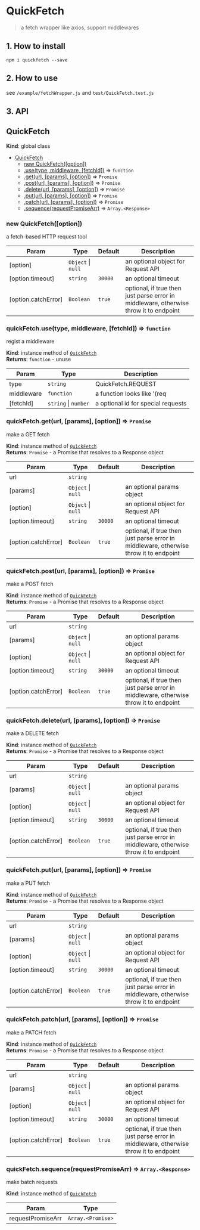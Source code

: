 # QuickFetch

> a fetch wrapper like axios, support middlewares

## 1. How to install
```
npm i quickfetch --save
```

## 2. How to use

see `/example/fetchWrapper.js` and `test/QuickFetch.test.js`

## 3. API
<a name="QuickFetch"></a>

## QuickFetch
**Kind**: global class  

* [QuickFetch](#QuickFetch)
    * [new QuickFetch([option])](#new_QuickFetch_new)
    * [.use(type, middleware, [fetchId])](#QuickFetch+use) ⇒ <code>function</code>
    * [.get(url, [params], [option])](#QuickFetch+get) ⇒ <code>Promise</code>
    * [.post(url, [params], [option])](#QuickFetch+post) ⇒ <code>Promise</code>
    * [.delete(url, [params], [option])](#QuickFetch+delete) ⇒ <code>Promise</code>
    * [.put(url, [params], [option])](#QuickFetch+put) ⇒ <code>Promise</code>
    * [.patch(url, [params], [option])](#QuickFetch+patch) ⇒ <code>Promise</code>
    * [.sequence(requestPromiseArr)](#QuickFetch+sequence) ⇒ <code>Array.&lt;Response&gt;</code>

<a name="new_QuickFetch_new"></a>

### new QuickFetch([option])
a fetch-based HTTP request tool


| Param | Type | Default | Description |
| --- | --- | --- | --- |
| [option] | <code>Object</code> \| <code>null</code> |  | an optional object for Request API |
| [option.timeout] | <code>string</code> | <code>30000</code> | an optional timeout |
| [option.catchError] | <code>Boolean</code> | <code>true</code> | optional,   if true then just parse error in middleware, otherwise throw it to endpoint |

<a name="QuickFetch+use"></a>

### quickFetch.use(type, middleware, [fetchId]) ⇒ <code>function</code>
regist a middleware

**Kind**: instance method of [<code>QuickFetch</code>](#QuickFetch)  
**Returns**: <code>function</code> - unuse  

| Param | Type | Description |
| --- | --- | --- |
| type | <code>string</code> | QuickFetch.REQUEST | QuickFetch.RESPONSE | QuickFetch.ERROR |
| middleware | <code>function</code> | a function looks like '(req|res|err, next) => {}' |
| [fetchId] | <code>string</code> \| <code>number</code> | a optional id for special requests |

<a name="QuickFetch+get"></a>

### quickFetch.get(url, [params], [option]) ⇒ <code>Promise</code>
make a GET fetch

**Kind**: instance method of [<code>QuickFetch</code>](#QuickFetch)  
**Returns**: <code>Promise</code> - a Promise that resolves to a Response object  

| Param | Type | Default | Description |
| --- | --- | --- | --- |
| url | <code>string</code> |  |  |
| [params] | <code>Object</code> \| <code>null</code> |  | an optional params object |
| [option] | <code>Object</code> \| <code>null</code> |  | an optional object for Request API |
| [option.timeout] | <code>string</code> | <code>30000</code> | an optional timeout |
| [option.catchError] | <code>Boolean</code> | <code>true</code> | optional,   if true then just parse error in middleware, otherwise throw it to endpoint |

<a name="QuickFetch+post"></a>

### quickFetch.post(url, [params], [option]) ⇒ <code>Promise</code>
make a POST fetch

**Kind**: instance method of [<code>QuickFetch</code>](#QuickFetch)  
**Returns**: <code>Promise</code> - a Promise that resolves to a Response object  

| Param | Type | Default | Description |
| --- | --- | --- | --- |
| url | <code>string</code> |  |  |
| [params] | <code>Object</code> \| <code>null</code> |  | an optional params object |
| [option] | <code>Object</code> \| <code>null</code> |  | an optional object for Request API |
| [option.timeout] | <code>string</code> | <code>30000</code> | an optional timeout |
| [option.catchError] | <code>Boolean</code> | <code>true</code> | optional,   if true then just parse error in middleware, otherwise throw it to endpoint |

<a name="QuickFetch+delete"></a>

### quickFetch.delete(url, [params], [option]) ⇒ <code>Promise</code>
make a DELETE fetch

**Kind**: instance method of [<code>QuickFetch</code>](#QuickFetch)  
**Returns**: <code>Promise</code> - a Promise that resolves to a Response object  

| Param | Type | Default | Description |
| --- | --- | --- | --- |
| url | <code>string</code> |  |  |
| [params] | <code>Object</code> \| <code>null</code> |  | an optional params object |
| [option] | <code>Object</code> \| <code>null</code> |  | an optional object for Request API |
| [option.timeout] | <code>string</code> | <code>30000</code> | an optional timeout |
| [option.catchError] | <code>Boolean</code> | <code>true</code> | optional,   if true then just parse error in middleware, otherwise throw it to endpoint |

<a name="QuickFetch+put"></a>

### quickFetch.put(url, [params], [option]) ⇒ <code>Promise</code>
make a PUT fetch

**Kind**: instance method of [<code>QuickFetch</code>](#QuickFetch)  
**Returns**: <code>Promise</code> - a Promise that resolves to a Response object  

| Param | Type | Default | Description |
| --- | --- | --- | --- |
| url | <code>string</code> |  |  |
| [params] | <code>Object</code> \| <code>null</code> |  | an optional params object |
| [option] | <code>Object</code> \| <code>null</code> |  | an optional object for Request API |
| [option.timeout] | <code>string</code> | <code>30000</code> | an optional timeout |
| [option.catchError] | <code>Boolean</code> | <code>true</code> | optional,   if true then just parse error in middleware, otherwise throw it to endpoint |

<a name="QuickFetch+patch"></a>

### quickFetch.patch(url, [params], [option]) ⇒ <code>Promise</code>
make a PATCH fetch

**Kind**: instance method of [<code>QuickFetch</code>](#QuickFetch)  
**Returns**: <code>Promise</code> - a Promise that resolves to a Response object  

| Param | Type | Default | Description |
| --- | --- | --- | --- |
| url | <code>string</code> |  |  |
| [params] | <code>Object</code> \| <code>null</code> |  | an optional params object |
| [option] | <code>Object</code> \| <code>null</code> |  | an optional object for Request API |
| [option.timeout] | <code>string</code> | <code>30000</code> | an optional timeout |
| [option.catchError] | <code>Boolean</code> | <code>true</code> | optional,   if true then just parse error in middleware, otherwise throw it to endpoint |

<a name="QuickFetch+sequence"></a>

### quickFetch.sequence(requestPromiseArr) ⇒ <code>Array.&lt;Response&gt;</code>
make batch requests

**Kind**: instance method of [<code>QuickFetch</code>](#QuickFetch)  

| Param | Type |
| --- | --- |
| requestPromiseArr | <code>Array.&lt;Promise&gt;</code> | 


